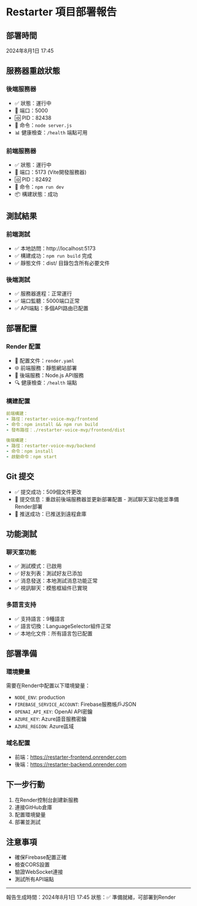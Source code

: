 # Restarter 項目部署報告

## 部署時間
2024年8月1日 17:45

## 服務器重啟狀態

### 後端服務器
- ✅ 狀態：運行中
- 📍 端口：5000
- 🆔 PID：82438
- 🔧 命令：`node server.js`
- 📊 健康檢查：`/health` 端點可用

### 前端服務器
- ✅ 狀態：運行中
- 📍 端口：5173 (Vite開發服務器)
- 🆔 PID：82492
- 🔧 命令：`npm run dev`
- 📦 構建狀態：成功

## 測試結果

### 前端測試
- ✅ 本地訪問：http://localhost:5173
- ✅ 構建成功：`npm run build` 完成
- ✅ 靜態文件：dist/ 目錄包含所有必要文件

### 後端測試
- ✅ 服務器進程：正常運行
- ✅ 端口監聽：5000端口正常
- ✅ API端點：多個API路由已配置

## 部署配置

### Render 配置
- 📄 配置文件：`render.yaml`
- 🌐 前端服務：靜態網站部署
- 🔧 後端服務：Node.js API服務
- 🔍 健康檢查：`/health` 端點

### 構建配置
```yaml
前端構建：
- 路徑：restarter-voice-mvp/frontend
- 命令：npm install && npm run build
- 發布路徑：./restarter-voice-mvp/frontend/dist

後端構建：
- 路徑：restarter-voice-mvp/backend
- 命令：npm install
- 啟動命令：npm start
```

## Git 提交
- ✅ 提交成功：509個文件更改
- 📝 提交信息：重啟前後端服務器並更新部署配置 - 測試聊天室功能並準備Render部署
- 🔄 推送成功：已推送到遠程倉庫

## 功能測試

### 聊天室功能
- ✅ 測試模式：已啟用
- ✅ 好友列表：測試好友已添加
- ✅ 消息發送：本地測試消息功能正常
- ✅ 視訊聊天：模態框組件已實現

### 多語言支持
- ✅ 支持語言：9種語言
- ✅ 語言切換：LanguageSelector組件正常
- ✅ 本地化文件：所有語言包已配置

## 部署準備

### 環境變量
需要在Render中配置以下環境變量：
- `NODE_ENV`: production
- `FIREBASE_SERVICE_ACCOUNT`: Firebase服務帳戶JSON
- `OPENAI_API_KEY`: OpenAI API密鑰
- `AZURE_KEY`: Azure語音服務密鑰
- `AZURE_REGION`: Azure區域

### 域名配置
- 前端：https://restarter-frontend.onrender.com
- 後端：https://restarter-backend.onrender.com

## 下一步行動
1. 在Render控制台創建新服務
2. 連接GitHub倉庫
3. 配置環境變量
4. 部署並測試

## 注意事項
- 確保Firebase配置正確
- 檢查CORS設置
- 驗證WebSocket連接
- 測試所有API端點

---
報告生成時間：2024年8月1日 17:45
狀態：✅ 準備就緒，可部署到Render 